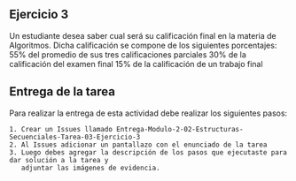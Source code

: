 ## Ejercicio 3

Un estudiante desea saber cual será su calificación final en la materia de Algoritmos. Dicha calificación se compone de los siguientes porcentajes:
55% del promedio de sus tres calificaciones parciales
30% de la calificación del examen final
15% de la calificación de un trabajo final

## Entrega de la tarea

Para realizar la entrega de esta actividad debe realizar los siguientes pasos:

    1. Crear un Issues llamado Entrega-Modulo-2-02-Estructuras-Secuenciales-Tarea-03-Ejercicio-3
    2. Al Issues adicionar un pantallazo con el enunciado de la tarea
    3. Luego debes agregar la descripción de los pasos que ejecutaste para dar solución a la tarea y 
       adjuntar las imágenes de evidencia.  
